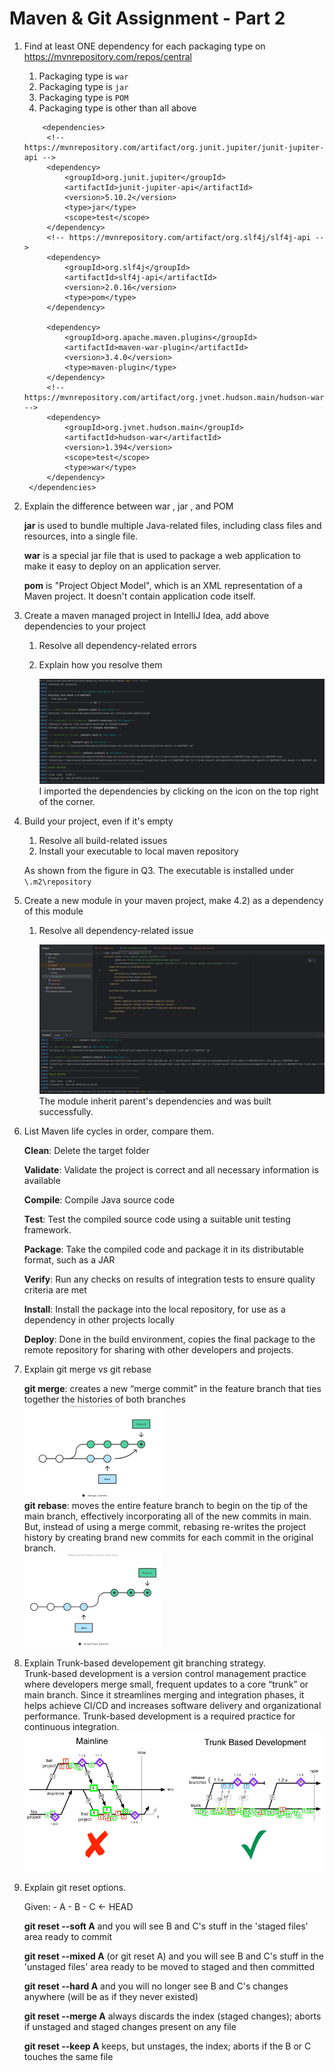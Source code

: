# Maven & Git Assignment - Part 2

1. Find at least ONE dependency for each packaging type on https://mvnrepository.com/repos/central 
   1. Packaging type is `war`
   2. Packaging type is `jar`
   3. Packaging type is `POM`
   4. Packaging type is other than all above
   ```
       <dependencies>
        <!-- https://mvnrepository.com/artifact/org.junit.jupiter/junit-jupiter-api -->
        <dependency>
            <groupId>org.junit.jupiter</groupId>
            <artifactId>junit-jupiter-api</artifactId>
            <version>5.10.2</version>
            <type>jar</type>
            <scope>test</scope>
        </dependency>
        <!-- https://mvnrepository.com/artifact/org.slf4j/slf4j-api -->
        <dependency>
            <groupId>org.slf4j</groupId>
            <artifactId>slf4j-api</artifactId>
            <version>2.0.16</version>
            <type>pom</type>
        </dependency>

        <dependency>
            <groupId>org.apache.maven.plugins</groupId>
            <artifactId>maven-war-plugin</artifactId>
            <version>3.4.0</version>
            <type>maven-plugin</type>
        </dependency>
        <!-- https://mvnrepository.com/artifact/org.jvnet.hudson.main/hudson-war -->
        <dependency>
            <groupId>org.jvnet.hudson.main</groupId>
            <artifactId>hudson-war</artifactId>
            <version>1.394</version>
            <scope>test</scope>
            <type>war</type>
        </dependency>
    </dependencies>

   ```
2. Explain the difference between war , jar , and POM    

   **jar** is used to bundle multiple Java-related files, including class files and resources, into a single file.  
   
   **war** is a special jar file that is used to package a web application to make it easy to deploy on an application server.  
      
   **pom** is "Project Object Model", which is an XML representation of a Maven project. It doesn't contain application code itself.

3. Create a maven managed project in IntelliJ Idea, add above dependencies to your project
   1. Resolve all dependency-related errors
   2. Explain how you resolve them  
   
      ![My image](dependencies.png)
      I imported the dependencies by clicking on the icon on the top right of the corner.  

4. Build your project, even if it's empty  
   1. Resolve all build-related issues  
   2. Install your executable to local maven repository  
   
   As shown from the figure in Q3. The executable is installed under `\.m2\repository`  

5. Create a new module in your maven project, make 4.2) as a dependency of this module
   1. Resolve all dependency-related issue  

      ![My image](module.png)  
      The module inherit parent's dependencies and was built successfully. 
   
6. List Maven life cycles in order, compare them.  

   **Clean**: Delete the target folder   

   **Validate**: Validate the project is correct and all necessary information is available

   **Compile**: Compile Java source code

   **Test**: Test the compiled source code using a suitable unit testing framework. 

   **Package**: Take the compiled code and package it in its distributable format, such as a JAR

   **Verify**: Run any checks on results of integration tests to ensure quality criteria are met

   **Install**: Install the package into the local repository, for use as a dependency in other projects locally

   **Deploy**: Done in the build environment, copies the final package to the remote repository for sharing with
   other developers and projects.

7. Explain git merge vs git rebase  

   **git merge**: creates a new “merge commit” in the feature branch that ties together the histories of both branches  
   ![My image](img.png)  
   **git rebase**: moves the entire feature branch to begin on the tip of the main branch, effectively incorporating all
of the new commits in main. But, instead of using a merge commit, rebasing re-writes the project history by creating brand new commits for each commit in the original branch.  
   ![My image](img_1.png)  

9. Explain Trunk-based developement git branching strategy.  
Trunk-based development is a version control management practice where developers merge small, 
frequent updates to a core “trunk” or main branch. Since it streamlines merging and integration phases, 
it helps achieve CI/CD and increases software delivery and organizational performance.
Trunk-based development is a required practice for continuous integration.
   ![My image](img_2.png)

9. Explain git reset options.   

   Given: - A - B - C <- HEAD

   **git reset --soft A** and you will see B and C's stuff in the 'staged files' area ready to commit

   **git reset --mixed A** (or git reset A) and you will see B and C's stuff in the 'unstaged files' area ready to be moved to staged and then committed

   **git reset --hard A** and you will no longer see B and C's changes anywhere (will be as if they never existed)  

   **git reset --merge A** always discards the index (staged changes); aborts if unstaged and staged changes present on any file

   **git reset --keep A** keeps, but unstages, the index; aborts if the B or C touches the same file